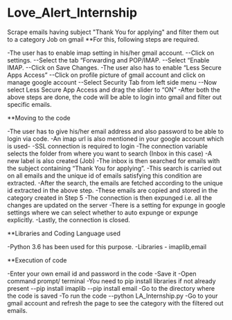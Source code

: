 # Love_Alert_Internship
Scrape emails having subject "Thank You for applying" and filter them out to a category Job on gmail
**For this, following steps are required.

-The user has to enable imap setting in his/her gmail account.
--Click on settings.
--Select the tab “Forwarding and POP/IMAP.
--Select “Enable IMAP.
--Click on Save Changes.
-The user also has to enable “Less Secure Apps Access”
--Click on profile picture of gmail account and click on manage google account
--Select Security Tab from left side menu
--Now select Less Secure App Access and drag the slider to “ON”
-After both the above steps are done, the code will be able to login into gmail and filter out specific emails.

**Moving  to the code

-The user has to give his/her email address and also password to be able to login via code.
-An imap url is also mentioned in your google account which is used-
-SSL connection is required to login 
-The connection variable selects the folder from where you want to search (Inbox in this case)
-A new label is also created (Job)
-The inbox is then searched for emails with the subject containing “Thank You for applying”.
-This search is carried out on all emails and the unique id of emails satisfying this condition are extracted.
-After the search, the emails are fetched according to the unique id extracted in the above step.
-These emails are copied and stored in the category created in Step 5
-The connection is then expunged i.e. all the changes are updated on the server
-There is a setting for expunge in google settings where we can select whether to auto expunge or expunge explicitly.
-Lastly, the connection is closed.

**Libraries and Coding Language used

-Python 3.6 has been used for this purpose.
-Libraries - imaplib,email

**Execution of code

-Enter your own email id and password in the code
-Save it
-Open command prompt/ terminal
-You need to pip install libraries if not already present
--pip install imaplib
--pip install email
-Go to the directory where the code is saved
-To run the code
--python LA_Internship.py
-Go to your gmail account and refresh the page to see the category with the filtered out emails.

